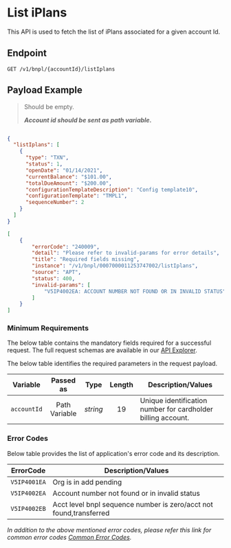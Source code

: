 # List iPlans

This API is used to fetch the list of iPlans associated for a given account Id.

## Endpoint

`GET /v1/bnpl/{accountId}/listIplans`

## Payload Example

<!--
type: tab
titles: Request, Response, Error
-->

>Should be empty.
>
>***Account id should be sent as path variable.***

<!--
type: tab
-->

```json

{
  "listIplans": [
    {
      "type": "TXN",
      "status": 1,
      "openDate": "01/14/2021",
      "currentBalance": "$101.00",
      "totalDueAmount": "$200.00",
      "configurationTemplateDescription": "Config template10",
      "configurationTemplate": "TMPL1",
      "sequenceNumber": 2
    }
  ]
}
```

<!--
type: tab
-->

```json
[
    {
        "errorCode": "240009",
        "detail": "Please refer to invalid-params for error details",
        "title": "Required fields missing",
        "instance": "/v1/bnpl/0007000011253747002/listIplans",
        "source": "APT",
        "status": 400,
        "invalid-params": [
            "V5IP4002EA: ACCOUNT NUMBER NOT FOUND OR IN INVALID STATUS"
        ]
    }
]
```

<!-- type: tab-end -->

### Minimum Requirements

The below table contains the mandatory fields required for a successful request. The full request schemas are available in our [API Explorer](../api/?type=get&path=/v1/bnpl/{accountId}/listIplans).

The below table identifies the required parameters in the request payload.

| Variable | Passed as | Type | Length | Description/Values |
| -------- | :-------: | :--: | :------------: | ------------------ |
| `accountId` | Path Variable | *string* | 19 | Unique identification number for cardholder billing account. |

### Error Codes

Below table provides the list of application's error code and its description.

| ErrorCode |  Description/Values |
| --------  | ------------------ |
| `V5IP4001EA` | Org is in add pending |
| `V5IP4002EA` | Account number not found or in invalid status |
| `V5IP4002EB` | Acct level bnpl sequence number is zero/acct not found,transferred |

*In addition to the above mentioned error codes, please refer this link for common error codes [Common Error Codes](?path=docs/Common_Error_Code.md).*
